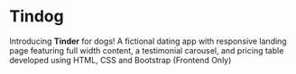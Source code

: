 # Tindog
Introducing **Tinder** for dogs!  A fictional dating app with responsive landing page featuring full width content, a testimonial carousel, and pricing table developed using HTML, CSS and Bootstrap (Frontend Only)
